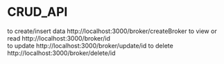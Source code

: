 # CRUD_API

to create/insert data
http://localhost:3000/broker/createBroker 
to view or read
http://localhost:3000/broker/id  
to update
http://localhost:3000/broker/update/id
to delete
http://localhost:3000/broker/delete/id
